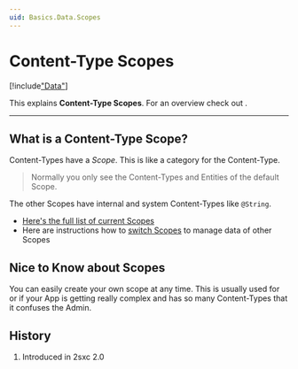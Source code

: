 ```yaml
---
uid: Basics.Data.Scopes
---
```


# Content-Type Scopes

[!include["Data"](~/basics/data/_shared-content-types.md)]

This explains **Content-Type Scopes**. For an overview check out [](xref:Basics.Data.Index).

---

## What is a Content-Type Scope?

Content-Types have a _Scope_. This is like a category for the Content-Type. 

> Normally you only see the Content-Types and Entities of the default Scope. 

The other Scopes have internal and system Content-Types like `@String`. 

* [Here's the full list of current Scopes](https://azing.org/2sxc/r/LqblhYXD)
* Here are instructions how to [switch Scopes](https://azing.org/2sxc/r/MEa0dtBw) to manage data of other Scopes

## Nice to Know about Scopes

You can easily create your own scope at any time. This is usually used for [](xref:Basics.Data.ContentTypes.Global) or if your App is getting really complex and has so many Content-Types that it confuses the Admin. 

## History

1. Introduced in 2sxc 2.0

